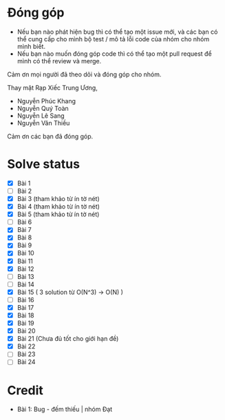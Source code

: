# Đóng góp

- Nếu bạn nào phát hiện bug thì có thể tạo một issue mới, và các bạn có thể cung cấp cho mình bộ test / mô tả lỗi code của nhóm cho nhóm mình biết.
- Nếu bạn nào muốn đóng góp code thì có thể tạo một pull request để mình có thể review và merge.

Cảm ơn mọi người đã theo dõi và đóng góp cho nhóm.

Thay mặt Rạp Xiếc Trung Ương,
- Nguyễn Phúc Khang
- Nguyễn Quý Toàn
- Nguyễn Lê Sang
- Nguyễn Văn Thiều

Cảm ơn các bạn đã đóng góp.

# Solve status
- [x] Bài 1
- [ ] Bài 2
- [X] Bài 3 (tham khảo từ ín tờ nét)
- [x] Bài 4 (tham khảo từ ín tờ nét)
- [x] Bài 5 (tham khảo từ ín tờ nét)
- [ ] Bài 6
- [x] Bài 7
- [x] Bài 8
- [x] Bài 9
- [x] Bài 10
- [x] Bài 11
- [x] Bài 12
- [ ] Bài 13
- [ ] Bài 14
- [x] Bài 15 ( 3 solution từ O(N^3) -> O(N) )
- [ ] Bài 16
- [x] Bài 17
- [x] Bài 18
- [x] Bài 19
- [x] Bài 20
- [x] Bài 21 (Chưa đủ tốt cho giới hạn đề)
- [x] Bài 22
- [ ] Bài 23
- [ ] Bài 24

# Credit
- Bài 1: Bug - đếm thiếu | nhóm Đạt
